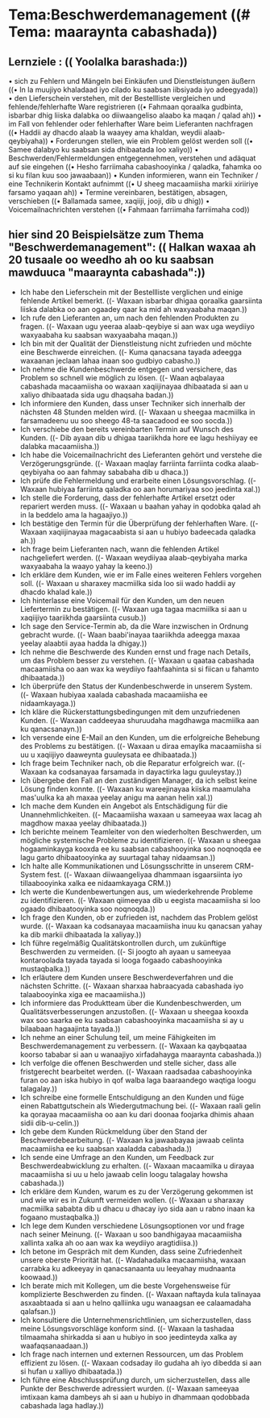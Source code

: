 # Tema:Beschwerdemanagement ((# Tema: maaraynta cabashada))
## Lernziele : (( Yoolalka barashada:))
• sich zu Fehlern und Mängeln bei Einkäufen und Dienstleistungen äußern ((• In la muujiyo khaladaad iyo cilado ku saabsan iibsiyada iyo adeegyada))
• den Lieferschein verstehen, mit der Bestellliste vergleichen und fehlende/fehlerhafte Ware registrieren ((• Fahmaan qoraalka gudbinta, isbarbar dhig liiska dalabka oo diiwaangeliso alaabo ka maqan / qalad ah))
• im Fall von fehlender oder fehlerhafter Ware beim Lieferanten nachfragen ((• Haddii ay dhacdo alaab la waayey ama khaldan, weydii alaab-qeybiyaha))
• Forderungen stellen, wie ein Problem gelöst werden soll ((• Samee dalabyo ku saabsan sida dhibaatada loo xaliyo))
• Beschwerden/Fehlermeldungen entgegennehmen, verstehen und adäquat auf sie eingehen ((• Hesho farriimaha cabashooyinka / qaladka, fahamka oo si ku filan kuu soo jawaabaan))
• Kunden informieren, wann ein Techniker / eine Technikerin Kontakt aufnimmt ((• U sheeg macaamiisha markii xiriiriye farsamo yaqaan ah))
• Termine vereinbaren, bestätigen, absagen, verschieben ((• Ballamada samee, xaqiiji, jooji, dib u dhig))
• Voicemailnachrichten verstehen ((• Fahmaan farriimaha farriimaha cod))
## hier sind 20 Beispielsätze zum Thema "Beschwerdemanagement": (( Halkan waxaa ah 20 tusaale oo weedho ah oo ku saabsan mawduuca "maaraynta cabashada":))
- Ich habe den Lieferschein mit der Bestellliste verglichen und einige fehlende Artikel bemerkt. ((- Waxaan isbarbar dhigaa qoraalka gaarsiinta liiska dalabka oo aan ogaadey qaar ka mid ah waxyaabaha maqan.))
- Ich rufe den Lieferanten an, um nach den fehlenden Produkten zu fragen. ((- Waxaan ugu yeeraa alaab-qeybiye si aan wax uga weydiiyo waxyaabaha ku saabsan waxyaabaha maqan.))
- Ich bin mit der Qualität der Dienstleistung nicht zufrieden und möchte eine Beschwerde einreichen. ((- Kuma qanacsana tayada adeegga waxaanan jeclaan lahaa inaan soo gudbiyo cabasho.))
- Ich nehme die Kundenbeschwerde entgegen und versichere, das Problem so schnell wie möglich zu lösen. ((- Waan aqbalayaa cabashada macaamiisha oo waxaan xaqiijinayaa dhibaatada si aan u xaliyo dhibaatada sida ugu dhaqsaha badan.))
- Ich informiere den Kunden, dass unser Techniker sich innerhalb der nächsten 48 Stunden melden wird. ((- Waxaan u sheegaa macmiilka in farsamadeenu uu soo sheego 48-ta saacadood ee soo socda.))
- Ich verschiebe den bereits vereinbarten Termin auf Wunsch des Kunden. ((- Dib ayaan dib u dhigaa taariikhda hore ee lagu heshiiyay ee dalabka macaamiisha.))
- Ich habe die Voicemailnachricht des Lieferanten gehört und verstehe die Verzögerungsgründe. ((- Waxaan maqlay farriinta farriinta codka alaab-qeybiyaha oo aan fahmay sababaha dib u dhaca.))
- Ich prüfe die Fehlermeldung und erarbeite einen Lösungsvorschlag. ((- Waxaan hubiyaa farriinta qaladka oo aan horumariyaa soo jeedinta xal.))
- Ich stelle die Forderung, dass der fehlerhafte Artikel ersetzt oder repariert werden muss. ((- Waxaan u baahan yahay in qodobka qalad ah in la beddelo ama la hagaajiyo.))
- Ich bestätige den Termin für die Überprüfung der fehlerhaften Ware. ((- Waxaan xaqiijinayaa magacaabista si aan u hubiyo badeecada qaladka ah.))
- Ich frage beim Lieferanten nach, wann die fehlenden Artikel nachgeliefert werden. ((- Waxaan weydiiyaa alaab-qeybiyaha marka waxyaabaha la waayo yahay la keeno.))
- Ich erkläre dem Kunden, wie er im Falle eines weiteren Fehlers vorgehen soll. ((- Waxaan u sharaxey macmiilka sida loo sii wado haddii ay dhacdo khalad kale.))
- Ich hinterlasse eine Voicemail für den Kunden, um den neuen Liefertermin zu bestätigen. ((- Waxaan uga tagaa macmiilka si aan u xaqiijiyo taariikhda gaarsiinta cusub.))
- Ich sage den Service-Termin ab, da die Ware inzwischen in Ordnung gebracht wurde. ((- Waan baabi'inayaa taariikhda adeegga maxaa yeelay alaabtii ayaa hadda la dhigay.))
- Ich nehme die Beschwerde des Kunden ernst und frage nach Details, um das Problem besser zu verstehen. ((- Waxaan u qaataa cabashada macaamiisha oo aan wax ka weydiiyo faahfaahinta si si fiican u fahamto dhibaatada.))
- Ich überprüfe den Status der Kundenbeschwerde in unserem System. ((- Waxaan hubiyaa xaalada cabashada macaamiisha ee nidaamkayaga.))
- Ich kläre die Rückerstattungsbedingungen mit dem unzufriedenen Kunden. ((- Waxaan caddeeyaa shuruudaha magdhawga macmiilka aan ku qanacsanayn.))
- Ich versende eine E-Mail an den Kunden, um die erfolgreiche Behebung des Problems zu bestätigen. ((- Waxaan u diraa emaylka macaamiisha si uu u xaqiijiyo daaweynta guuleysata ee dhibaatada.))
- Ich frage beim Techniker nach, ob die Reparatur erfolgreich war. ((- Waxaan ka codsanayaa farsamada in dayactirka lagu guuleystay.))
- Ich übergebe den Fall an den zuständigen Manager, da ich selbst keine Lösung finden konnte. ((- Waxaan ku wareejinayaa kiiska maamulaha mas'uulka ka ah maxaa yeelay anigu ma aanan helin xal.))
- Ich mache dem Kunden ein Angebot als Entschädigung für die Unannehmlichkeiten. ((- Macaamiisha waxaan u sameeyaa wax lacag ah magdhow maxaa yeelay dhibaatada.))
- Ich berichte meinem Teamleiter von den wiederholten Beschwerden, um mögliche systemische Probleme zu identifizieren. ((- Waxaan u sheegaa hogaaminkayga kooxda ee ku saabsan cabashooyinka soo noqnoqda ee lagu garto dhibaatooyinka ay suurtagal tahay nidaamsan.))
- Ich halte alle Kommunikationen und Lösungsschritte in unserem CRM-System fest. ((- Waxaan diiwaangeliyaa dhammaan isgaarsiinta iyo tillaabooyinka xalka ee nidaamkayaga CRM.))
- Ich werte die Kundenbewertungen aus, um wiederkehrende Probleme zu identifizieren. ((- Waxaan qiimeeyaa dib u eegista macaamiisha si loo ogaado dhibaatooyinka soo noqnoqda.))
- Ich frage den Kunden, ob er zufrieden ist, nachdem das Problem gelöst wurde. ((- Waxaan ka codsanayaa macaamiisha inuu ku qanacsan yahay ka dib markii dhibaatada la xaliyay.))
- Ich führe regelmäßig Qualitätskontrollen durch, um zukünftige Beschwerden zu vermeiden. ((- Si joogto ah ayaan u sameeyaa kontaroolada tayada tayada si looga fogaado cabashooyinka mustaqbalka.))
- Ich erläutere dem Kunden unsere Beschwerdeverfahren und die nächsten Schritte. ((- Waxaan sharxaa habraacyada cabashada iyo talaabooyinka xiga ee macaamiisha.))
- Ich informiere das Produktteam über die Kundenbeschwerden, um Qualitätsverbesserungen anzustoßen. ((- Waxaan u sheegaa kooxda wax soo saarka ee ku saabsan cabashooyinka macaamiisha si ay u bilaabaan hagaajinta tayada.))
- Ich nehme an einer Schulung teil, um meine Fähigkeiten im Beschwerdemanagement zu verbessern. ((- Waxaan ka qaybqaataa koorso tababar si aan u wanaajiyo xirfadahayga maaraynta cabashada.))
- Ich verfolge die offenen Beschwerden und stelle sicher, dass alle fristgerecht bearbeitet werden. ((- Waxaan raadsadaa cabashooyinka furan oo aan iska hubiyo in qof walba laga baaraandego waqtiga loogu talagalay.))
- Ich schreibe eine formelle Entschuldigung an den Kunden und füge einen Rabattgutschein als Wiedergutmachung bei. ((- Waxaan raali gelin ka qorayaa macaamiisha oo aan ku dari doonaa foojarka dhimis ahaan sidii dib-u-celin.))
- Ich gebe dem Kunden Rückmeldung über den Stand der Beschwerdebearbeitung. ((- Waxaan ka jawaabayaa jawaab celinta macaamiisha ee ku saabsan xaaladda cabashada.))
- Ich sende eine Umfrage an den Kunden, um Feedback zur Beschwerdeabwicklung zu erhalten. ((- Waxaan macaamilka u dirayaa macaamiisha si uu u helo jawaab celin loogu talagalay howsha cabashada.))
- Ich erkläre dem Kunden, warum es zu der Verzögerung gekommen ist und wie wir es in Zukunft vermeiden wollen. ((- Waxaan u sharaxay macmiilka sababta dib u dhacu u dhacay iyo sida aan u rabno inaan ka fogaano mustaqbalka.))
- Ich lege dem Kunden verschiedene Lösungsoptionen vor und frage nach seiner Meinung. ((- Waxaan u soo bandhigayaa macaamiisha xallinta xalka ah oo aan wax ka weydiiyo aragtidiisa.))
- Ich betone im Gespräch mit dem Kunden, dass seine Zufriedenheit unsere oberste Priorität hat. ((- Wadahadalka macaamiisha, waxaan carrabka ku adkeeyay in qanacsanaanta uu leeyahay mudnaanta koowaad.))
- Ich berate mich mit Kollegen, um die beste Vorgehensweise für komplizierte Beschwerden zu finden. ((- Waxaan naftayda kula talinayaa asxaabtaada si aan u helno qalliinka ugu wanaagsan ee calaamadaha qalafsan.))
- Ich konsultiere die Unternehmensrichtlinien, um sicherzustellen, dass meine Lösungsvorschläge konform sind. ((- Waxaan la tashadaa tilmaamaha shirkadda si aan u hubiyo in soo jeedinteyda xalka ay waafaqsanaadaan.))
- Ich frage nach internen und externen Ressourcen, um das Problem effizient zu lösen. ((- Waxaan codsaday ilo gudaha ah iyo dibedda si aan si hufan u xalliyo dhibaatada.))
- Ich führe eine Abschlussprüfung durch, um sicherzustellen, dass alle Punkte der Beschwerde adressiert wurden. ((- Waxaan sameeyaa imtixaan kama dambeys ah si aan u hubiyo in dhammaan qodobbada cabashada laga hadlay.))
